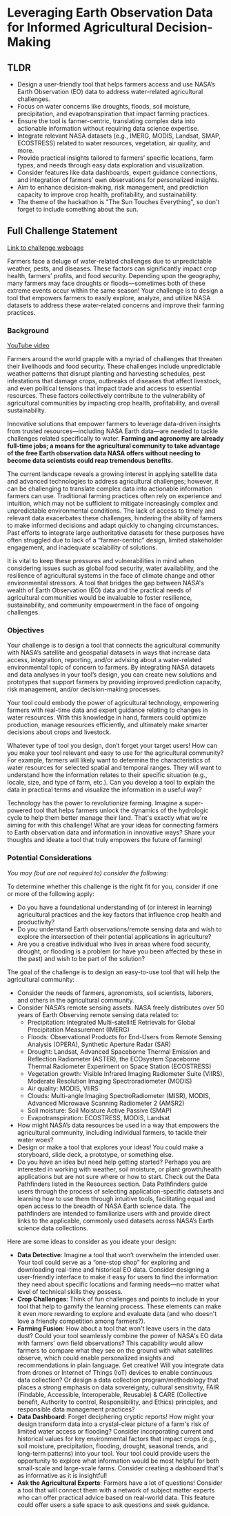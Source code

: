 # Leveraging Earth Observation Data for Informed Agricultural Decision-Making

## TLDR

* Design a user-friendly tool that helps farmers access and use NASA’s Earth Observation (EO) data to address water-related agricultural challenges.
* Focus on water concerns like droughts, floods, soil moisture, precipitation, and evapotranspiration that impact farming practices.
* Ensure the tool is farmer-centric, translating complex data into actionable information without requiring data science expertise.
* Integrate relevant NASA datasets (e.g., IMERG, MODIS, Landsat, SMAP, ECOSTRESS) related to water resources, vegetation, air quality, and more.
* Provide practical insights tailored to farmers’ specific locations, farm types, and needs through easy data exploration and visualization.
* Consider features like data dashboards, expert guidance connections, and integration of farmers’ own observations for personalized insights.
* Aim to enhance decision-making, risk management, and prediction capacity to improve crop health, profitability, and sustainability.
* The theme of the hackathon is "The Sun Touches Everything", so don't forget to include something about the sun.


## Full Challenge Statement
[Link to challenge webpage](https://www.spaceappschallenge.org/nasa-space-apps-2024/challenges/leveraging-earth-observation-data-for-informed-agricultural-decision-making/)

Farmers face a deluge of water-related challenges due to unpredictable weather, pests, and diseases. These factors can significantly impact crop health, farmers’ profits, and food security. Depending upon the geography, many farmers may face droughts or floods—sometimes both of these extreme events occur within the same season! Your challenge is to design a tool that empowers farmers to easily explore, analyze, and utilize NASA datasets to address these water-related concerns and improve their farming practices.

### Background

[YouTube video](https://youtu.be/tzXy0tHY3_c?si=GhcLFf5XVLVfrELG)

Farmers around the world grapple with a myriad of challenges that threaten their livelihoods and food security. These challenges include unpredictable weather patterns that disrupt planting and harvesting schedules, pest infestations that damage crops, outbreaks of diseases that affect livestock, and even political tensions that impact trade and access to essential resources. These factors collectively contribute to the vulnerability of agricultural communities by impacting crop health, profitability, and overall sustainability.

Innovative solutions that empower farmers to leverage data-driven insights from trusted resources—including NASA Earth data—are needed to tackle challenges related specifically to water. **Farming and agronomy are already full-time jobs; a means for the agricultural community to take advantage of the free Earth observation data NASA offers without needing to become data scientists could reap tremendous benefits.**

The current landscape reveals a growing interest in applying satellite data and advanced technologies to address agricultural challenges; however, it can be challenging to translate complex data into actionable information farmers can use. Traditional farming practices often rely on experience and intuition, which may not be sufficient to mitigate increasingly complex and unpredictable environmental conditions. The lack of access to timely and relevant data exacerbates these challenges, hindering the ability of farmers to make informed decisions and adapt quickly to changing circumstances. Past efforts to integrate large authoritative datasets for these purposes have often struggled due to lack of a “farmer-centric” design, limited stakeholder engagement, and inadequate scalability of solutions.

It is vital to keep these pressures and vulnerabilities in mind when considering issues such as global food security, water availability, and the resilience of agricultural systems in the face of climate change and other environmental stressors. A tool that bridges the gap between NASA's wealth of Earth Observation (EO) data and the practical needs of agricultural communities would be invaluable to foster resilience, sustainability, and community empowerment in the face of ongoing challenges.

### Objectives
Your challenge is to design a tool that connects the agricultural community with NASA’s satellite and geospatial datasets in ways that increase data access, integration, reporting, and/or advising about a water-related environmental topic of concern to farmers. By integrating NASA datasets and data analyses in your tool’s design, you can create new solutions and prototypes that support farmers by providing improved prediction capacity, risk management, and/or decision-making processes.

Your tool could embody the power of agricultural technology, empowering farmers with real-time data and expert guidance relating to changes in water resources. With this knowledge in hand, farmers could optimize production, manage resources efficiently, and ultimately make smarter decisions about crops and livestock.

Whatever type of tool you design, don’t forget your target users! How can you make your tool relevant and easy to use for the agricultural community? For example, farmers will likely want to determine the characteristics of water resources for selected spatial and temporal ranges. They will want to understand how the information relates to their specific situation (e.g., locale, size, and type of farm, etc.). Can you develop a tool to explain the data in practical terms and visualize the information in a useful way?

Technology has the power to revolutionize farming. Imagine a super-powered tool that helps farmers unlock the dynamics of the hydrologic cycle to help them better manage their land. That's exactly what we're aiming for with this challenge! What are your ideas for connecting farmers to Earth observation data and information in innovative ways? Share your thoughts and ideate a tool that truly empowers the future of farming!

### Potential Considerations
_You may (but are not required to) consider the following:_

To determine whether this challenge is the right fit for you, consider if one or more of the following apply:

* Do you have a foundational understanding of (or interest in learning) agricultural practices and the key factors that influence crop health and productivity?
* Do you understand Earth observations/remote sensing data and wish to explore the intersection of their potential applications in agriculture?
* Are you a creative individual who lives in areas where food security, drought, or flooding is a problem (or have you been affected by these in the past) and wish to be part of the solution?

The goal of the challenge is to design an easy-to-use tool that will help the agricultural community:

* Consider the needs of farmers, agronomists, soil scientists, laborers, and others in the agricultural community.
* Consider NASA’s remote sensing assets. NASA freely distributes over 50 years of Earth Observing remote sensing data related to:
    - Precipitation: Integrated Multi-satellitE Retrievals for Global Precipitation Measurement (IMERG)
    - Floods: Observational Products for End-Users from Remote Sensing Analysis (OPERA), Synthetic Aperture Radar (SAR)
    - Drought: Landsat, Advanced Spaceborne Thermal Emission and Reflection Radiometer (ASTER), the ECOsystem Spaceborne Thermal Radiometer Experiment on Space Station (ECOSTRESS)
    - Vegetation growth: Visible Infrared Imaging Radiometer Suite (VIIRS), Moderate Resolution Imaging Spectroradiometer (MODIS)
    - Air quality: MODIS, VIIRS
    - Clouds: Multi-angle Imaging SpectroRadiometer (MISR), MODIS, Advanced Microwave Scanning Radiometer 2 (AMSR2)
    - Soil moisture: Soil Moisture Active Passive (SMAP)
    - Evapotranspiration: ECOSTRESS, MODIS, Landsat
* How might NASA’s data resources be used in a way that empowers the agricultural community, including individual farmers, to tackle their water woes?
* Design or make a tool that explores your ideas! You could make a storyboard, slide deck, a prototype, or something else.
* Do you have an idea but need help getting started? Perhaps you are interested in working with weather, soil moisture, or plant growth/health applications but are not sure where or how to start. Check out the Data Pathfinders listed in the Resources section. Data Pathfinders guide users through the process of selecting application-specific datasets and learning how to use them through intuitive tools, facilitating equal and open access to the breadth of NASA Earth science data. The pathfinders are intended to familiarize users with and provide direct links to the applicable, commonly used datasets across NASA’s Earth science data collections.

Here are some ideas to consider as you ideate your design:

* **Data Detective**: Imagine a tool that won’t overwhelm the intended user. Your tool could serve as a “one-stop shop” for exploring and downloading real-time and historical EO data. Consider designing a user-friendly interface to make it easy for users to find the information they need about specific locations and farming needs—no matter what level of technical skills they possess.
* **Crop Challenges**: Think of fun challenges and points to include in your tool that help to gamify the learning process. These elements can make it even more rewarding to explore and evaluate data (and who doesn't love a friendly competition among farmers?).
* **Farming Fusion**: How about a tool that won't leave users in the data dust? Could your tool seamlessly combine the power of NASA's EO data with farmers' own field observations? This capability would allow farmers to compare what they see on the ground with what satellites observe, which could enable personalized insights and recommendations in plain language. Get creative! Will you integrate data from drones or Internet of Things (IoT) devices to enable continuous data collection? Or design a data collection program/methodology that places a strong emphasis on data sovereignty, cultural sensitivity, FAIR (Findable, Accessible, Interoperable, Reusable) & CARE (Collective benefit, Authority to control, Responsibility, and Ethics) principles, and responsible data management practices?
* **Data Dashboard**: Forget deciphering cryptic reports! How might your design transform data into a crystal-clear picture of a farm's risk of limited water access or flooding? Consider incorporating current and historical values for key environmental factors that impact crops (e.g., soil moisture, precipitation, flooding, drought, seasonal trends, and long-term patterns) into your tool. Your tool could provide users the opportunity to explore what information would be most helpful for both small-scale and large-scale farms. Consider creating a dashboard that's as informative as it is insightful!
* **Ask the Agricultural Experts**: Farmers have a lot of questions! Consider a tool that will connect them with a network of subject matter experts who can offer practical advice based on real-world data. This feature could offer users a safe space to ask questions and seek guidance.